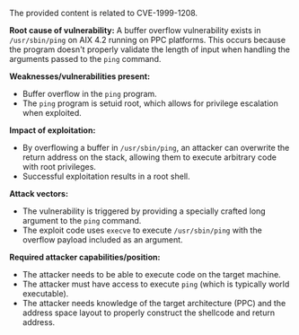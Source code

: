 The provided content is related to CVE-1999-1208.

**Root cause of vulnerability:**
A buffer overflow vulnerability exists in `/usr/sbin/ping` on AIX 4.2 running on PPC platforms. This occurs because the program doesn't properly validate the length of input when handling the arguments passed to the `ping` command.

**Weaknesses/vulnerabilities present:**
- Buffer overflow in the `ping` program.
- The `ping` program is setuid root, which allows for privilege escalation when exploited.

**Impact of exploitation:**
- By overflowing a buffer in `/usr/sbin/ping`, an attacker can overwrite the return address on the stack, allowing them to execute arbitrary code with root privileges.
- Successful exploitation results in a root shell.

**Attack vectors:**
- The vulnerability is triggered by providing a specially crafted long argument to the `ping` command.
- The exploit code uses `execve` to execute `/usr/sbin/ping` with the overflow payload included as an argument.

**Required attacker capabilities/position:**
- The attacker needs to be able to execute code on the target machine.
- The attacker must have access to execute `ping` (which is typically world executable).
- The attacker needs knowledge of the target architecture (PPC) and the address space layout to properly construct the shellcode and return address.